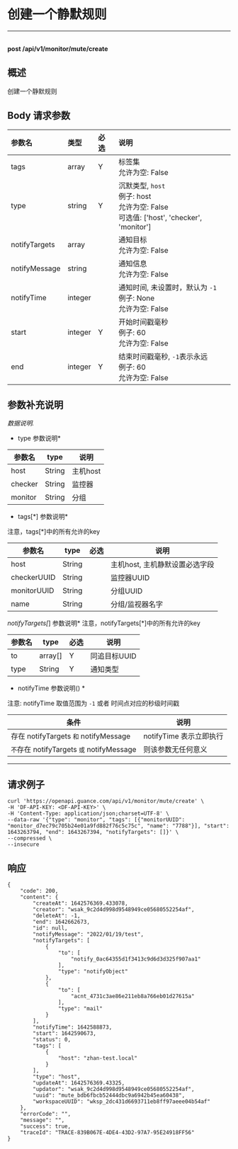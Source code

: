 # 创建一个静默规则

---

<br />**post /api/v1/monitor/mute/create**

## 概述
创建一个静默规则




## Body 请求参数

| 参数名        | 类型     | 必选   | 说明              |
|:-----------|:-------|:-----|:----------------|
| tags | array | Y | 标签集<br>允许为空: False <br> |
| type | string | Y | 沉默类型, `host`<br>例子: host <br>允许为空: False <br>可选值: ['host', 'checker', 'monitor'] <br> |
| notifyTargets | array |  | 通知目标<br>允许为空: False <br> |
| notifyMessage | string |  | 通知信息<br>允许为空: False <br> |
| notifyTime | integer |  | 通知时间, 未设置时，默认为 `-1`<br>例子: None <br>允许为空: False <br> |
| start | integer | Y | 开始时间戳毫秒<br>例子: 60 <br>允许为空: False <br> |
| end | integer | Y | 结束时间戳毫秒, `-1`表示永远<br>例子: 60 <br>允许为空: False <br> |

## 参数补充说明


*数据说明.*

* type 参数说明*

|  参数名       |   type  |          说明          |
|--------------|----------|------------------------|
|host          |String| 主机host |
|checker       |String| 监控器 |
|monitor       |String| 分组 |


* tags[\*] 参数说明*

注意，tags[\*]中的所有允许的key

|  参数名       |   type  | 必选  |          说明          |
|--------------|----------|----|------------------------|
|host          |String|  |主机host, 主机静默设置必选字段 |
|checkerUUID  |String| |监控器UUID |
|monitorUUID          |String| |分组UUID |
|name          |String| |分组/监视器名字 |

*notifyTargets[*] 参数说明*
注意，notifyTargets[*]中的所有允许的key

|  参数名       |   type  | 必选  |          说明          |
|--------------|----------|----|------------------------|
|to          |array[]| Y |同追目标UUID |
|type  |String| Y |通知类型 |

* notifyTime 参数说明() *

注意: notifyTime 取值范围为 `-1` 或者 时间点对应的秒级时间戳

|  条件       |   说明     |
|--------------|------------------------|
|存在 notifyTargets `和` notifyMessage |notifyTime 表示立即执行 |
|`不`存在 notifyTargets `或` notifyMessage | 则该参数无任何意义 |


--------------




## 请求例子
```shell
curl 'https://openapi.guance.com/api/v1/monitor/mute/create' \
-H 'DF-API-KEY: <DF-API-KEY>' \
-H 'Content-Type: application/json;charset=UTF-8' \
--data-raw '{"type": "monitor", "tags": [{"monitorUUID": "monitor_d7ec79c705b24e01a9fd882f76c5c75c", "name": "7788"}], "start": 1643263794, "end": 1643267394, "notifyTargets": []}' \
--compressed \
--insecure
```




## 响应
```shell
{
    "code": 200,
    "content": {
        "createAt": 1642576369.433078,
        "creator": "wsak_9c2d4d998d9548949ce05680552254af",
        "deleteAt": -1,
        "end": 1642662673,
        "id": null,
        "notifyMessage": "2022/01/19/test",
        "notifyTargets": [
            {
                "to": [
                    "notify_0ac64355d1f3413c9d6d3d325f907aa1"
                ],
                "type": "notifyObject"
            },
            {
                "to": [
                    "acnt_4731c3ae86e211eb8a766eb01d27615a"
                ],
                "type": "mail"
            }
        ],
        "notifyTime": 1642588873,
        "start": 1642590673,
        "status": 0,
        "tags": [
            {
                "host": "zhan-test.local"
            }
        ],
        "type": "host",
        "updateAt": 1642576369.43325,
        "updator": "wsak_9c2d4d998d9548949ce05680552254af",
        "uuid": "mute_bdb6fbcb52444dbc9a6942b45ea60438",
        "workspaceUUID": "wksp_2dc431d6693711eb8ff97aeee04b54af"
    },
    "errorCode": "",
    "message": "",
    "success": true,
    "traceId": "TRACE-839B067E-4DE4-43D2-97A7-95E24918FF56"
} 
```




